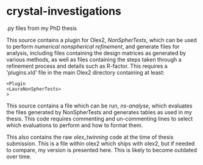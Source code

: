 # crystal-investigations
.py files from my PhD thesis

This source contains a plugin for Olex2, *NonSpherTests*, which can be used to perform *numerical nonspherical refinement*, and generate files for analysis, including files containing the design matrices as generated by various methods, as well as files containing the steps taken through a refinement process and details such as R-factor. This requires a 'plugins.xld' file in the main Olex2 directory containing at least:
```
<Plugin
<LauraNonSpherTests>
>
```

This source contains a file which can be run, *ns-analyse*, which evaluates the files generated by NonSpherTests and generates tables as used in my thesis. This code requires commenting and un-commenting lines to select which evaluations to perform and how to format them.

This also contains the raw *olex_twinning* code at the time of thesis submission. This is a file within olex2 which ships with olex2, but if needed to compare, my version is presented here. This is likely to become outdated over time.
